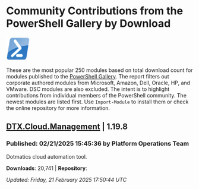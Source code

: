 # Community Contributions from the PowerShell Gallery by Download
![PS](images/powershell-emoji.png)

These are the most popular 250 modules based on total download count for modules published to the [PowerShell Gallery](https://powershellgallery.org). The report filters out corporate authored modules from Microsoft, Amazon, Dell, Oracle, HP, and VMware. DSC modules are also excluded. The intent is to highlight contributions from individual members of the PowerShell community. The newest modules are listed first. Use `Import-Module` to install them or check the online repository for more information.

## [DTX.Cloud.Management](https://www.powershellgallery.com/Packages/DTX.Cloud.Management/1.19.8) | 1.19.8

### Published: 02/21/2025 15:45:36 by Platform Operations Team

Dotmatics cloud automation tool.

__Downloads__: 20,741 | __Repository__: 

*Updated: Friday, 21 February 2025 17:50:44 UTC*
